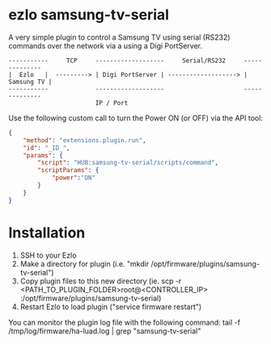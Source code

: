 # ezlo samsung-tv-serial


A very simple plugin to control a Samsung TV using serial (RS232) commands over the network via a using a Digi PortServer.
```
-----------     TCP     -------------------     Serial/RS232     --------------
|  Ezlo   |  ---------> | Digi PortServer | -------------------> | Samsung TV |
-----------             -------------------                      --------------
                        IP / Port
```

Use the following custom call to turn the Power ON (or OFF) via the API tool:
```json
{
    "method": "extensions.plugin.run",
    "id": "_ID_",
    "params": {
        "script": "HUB:samsung-tv-serial/scripts/command",
        "scriptParams": {
            "power":"ON"
        }
    }
}
```

# Installation

1. SSH to your Ezlo
2. Make a directory for plugin (i.e. "mkdir /opt/firmware/plugins/samsung-tv-serial")
3. Copy plugin files to this new directory (ie. scp -r ​<PATH_TO_PLUGIN_FOLDER>​ root@<CONTROLLER_IP>​:/opt/firmware/plugins/samsung-tv-serial)
4. Restart Ezlo to load plugin ("service firmware restart")

You can monitor the plugin log file with the following command:
tail -f /tmp/log/firmware/ha-luad.log | grep "samsung-tv-serial"

